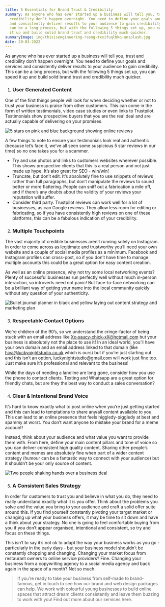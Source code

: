 ```yaml
---
title: 5 Essentials for Brand Trust & Credibility
summary: As anyone who has ever started up a business will tell you, trust and
  credibility don’t happen overnight. You need to define your goals and services
  and consistently deliver results to your audience to gain credibility. This
  can be a long process, but with the following 5 things set up, you can speed
  it up and build solid brand trust and credibility much quicker.
summaryImage: img/thisisengineering-raeng-txxifuqlbkq-unsplash.jpg
date: 29-03-2022
---
```

As anyone who has ever started up a business will tell you, trust and credibility don’t happen overnight. You need to define your goals and services and consistently deliver results to your audience to gain credibility. This can be a long process, but with the following 5 things set up, you can speed it up and build solid brand trust and credibility much quicker.



1. ### User Generated Content

One of the first things people will look for when deciding whether or not to trust your business is praise from other customers. This can come in the form of written testimonials, video case studies or even links to Trustpilot. Testimonials show prospective buyers that you are the real deal and are actually capable of delivering on your promises.

![5 stars on pink and blue background showing online reviews](img/towfiqu-barbhuiya-0zuobtlw3y4-unsplash.jpg "5 star reviews")

A few things to note to ensure your testimonials look real and authentic (because let’s face it, we’ve all seen some suspicious 5 star reviews in our time) so no one takes you for a scammer.

* Try and use photos and links to customers websites wherever possible. This shows prospective clients that this is a real person and not just made up hype. It’s also great for SEO - win/win!
* Truncate, but don’t edit. It’s absolutely fine to use snippets of reviews rather than full paragraphs, but don’t manipulate the reviews to sound better or more flattering. People can sniff out a fabrication a mile off, and if there’s any doubts about the validity of your reviews your reputation will suffer.
* Consider third party. Trustpilot reviews can work well for a lot of businesses, as can Google reviews. They allow less room for editing or fabricating, so if you have consistently high reviews on one of these platforms, this can be a fabulous indication of your credibility.



2. ### Multiple Touchpoints

The vast majority of credible businesses aren’t running solely on Instagram. In order to come across as legitimate and trustworthy you’ll need your own website and a couple of social media profiles as a minimum. Facebook and Instagram profiles can cross-post, so if you don’t have time to manage multiple accounts this could be a great option for easy content creation.



As well as an online presence, why not try some local networking events? Plenty of successful businesses run perfectly well without much in-person interaction, so introverts need not panic! But face-to-face networking can be a brilliant way of getting your name into the local community quickly without any question of your authenticity.

![Bullet journal planner in black and yellow laying out content strategy and marketing plan](img/estee-janssens-hazwnsi9oeq-unsplash.jpg "Bullet journal planner for content strategy")

3. ### Respectable Contact Options

We’re children of the 90’s, so we understand the cringe-factor of being stuck with an email address like [Xx-saucy-chick-xX@hotmail.com](mailto:Xx-saucy-chick-xX@hotmail.com) but your business is absolutely not the place to use it! In an ideal world, you’ll have your own domain and an email address linked to that domain (like [hiya@luckynightstudio.co.uk](mailto:hiya@luckynightstudio.co.uk) which is ours) but if you’re just starting out and this isn’t an option, [luckynightstudio@gmail.com](mailto:luckynightstudio@gmail.com) will work just fine too. Just make sure it’s professional and relevant to the business!



While the days of needing a landline are long gone, consider how you use the phone to contact clients. Texting and Whatsapp are a great option for friendly chats, but are they the best way to conduct a sales conversation?



4. ### Clear & Intentional Brand Voice

It’s hard to know exactly what to post online when you’re just getting started and this can lead to temptations to share any/all content available to you. This can lead to an online presence that feels higgledy-piggledy at best and spammy at worst. You don’t want anyone to mistake your brand for a meme account!



Instead, think about your audience and what value you want to provide them with. From here, define your main content pillars and tone of voice so you can deliver consistent high quality content. Sharing other people’s content and memes are absolutely fine when part of a wider content strategy (humour can be a fantastic way to connect with your audience) but it shouldn’t be your only source of content.

![Two people shaking hands over a business deal](img/cytonn-photography-vwchrczcqwm-unsplash.jpg "Handshake over a business deal")

5. ### A Consistent Sales Strategy

In order for customers to trust you and believe in what you do, they need to really understand exactly what it is you offer. Think about the problems you solve and the value you bring to your audience and craft a solid offer suite around this. If you find yourself constantly pivoting your target market or changing up what your business offers, it may be time to sit down and have a think about your strategy. No one is going to feel comfortable buying from you if you don’t appear organised, intentional and consistent, so try and focus on these things.



This isn’t to say it’s not ok to adapt the way your business works as you go - particularly in the early days - but your business model shouldn’t be constantly chopping and changing. Changing your market focus from restaurant owners to online service providers? Fine. Changing your business from a copywriting agency to a social media agency and back again in the space of a month? Not so much.



> If you’re ready to take your business from self-made to brand-famous, get in touch to see how our brand and web design packages can help. We work with colourful young businesses to build online spaces that attract dream clients consistently and leave them buzzing to work with you! Find out more about our services here.